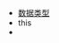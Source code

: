 <ul>
  <li><a href="./dataType.md" style="pointer:cursor">数据类型</a></li>
  <li><a>this</a><li>
</ul>
